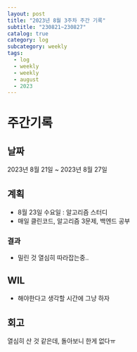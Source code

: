 ```yaml
---
layout: post
title: "2023년 8월 3주차 주간 기록"
subtitle: "230821~230827"
catalog: true
category: log
subcategory: weekly
tags:
  - log
  - weekly
  - weekly
  - august
  - 2023
---
```


# 주간기록

## 날짜

2023년 8월 21일 ~ 2023년 8월 27일

## 계획

- 8월 23일 수요일 : 알고리즘 스터디
- 매일 클린코드, 알고리즘 3문제, 백엔드 공부

### 결과

- 밀린 것 열심히 따라잡는중..

## WIL

- 해야한다고 생각할 시간에 그냥 하자

## 회고

열심히 산 것 같은데, 돌아보니 한게 없다ㅠ
